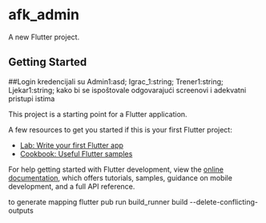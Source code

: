 # afk_admin

A new Flutter project.

## Getting Started

##Login kredencijali su Admin1:asd; Igrac_1:string; Trener1:string; Ljekar1:string; kako bi se ispoštovale odgovarajući screenovi i adekvatni pristupi istima

This project is a starting point for a Flutter application.

A few resources to get you started if this is your first Flutter project:

- [Lab: Write your first Flutter app](https://docs.flutter.dev/get-started/codelab)
- [Cookbook: Useful Flutter samples](https://docs.flutter.dev/cookbook)

For help getting started with Flutter development, view the
[online documentation](https://docs.flutter.dev/), which offers tutorials,
samples, guidance on mobile development, and a full API reference.

to generate mapping
flutter pub run build_runner build --delete-conflicting-outputs
